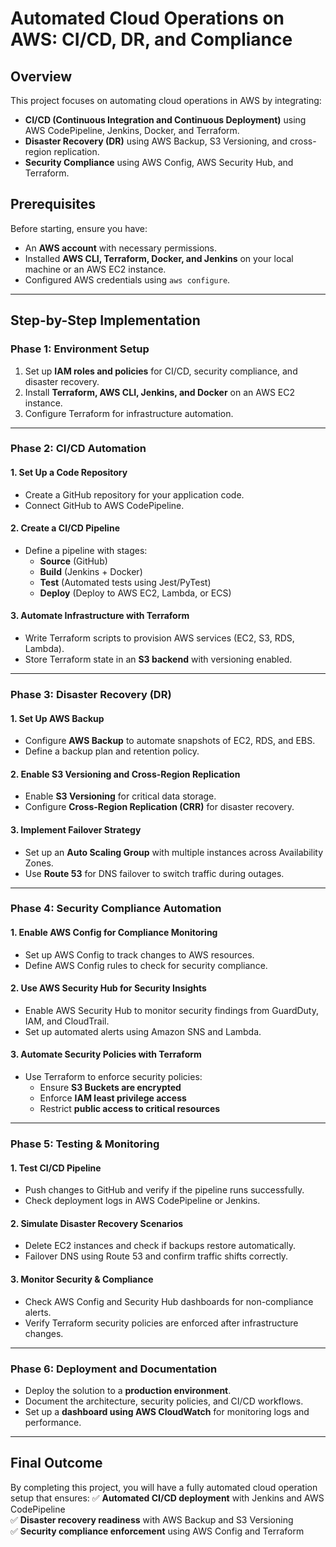 # Automated Cloud Operations on AWS: CI/CD, DR, and Compliance

## Overview
This project focuses on automating cloud operations in AWS by integrating:
- **CI/CD (Continuous Integration and Continuous Deployment)** using AWS CodePipeline, Jenkins, Docker, and Terraform.
- **Disaster Recovery (DR)** using AWS Backup, S3 Versioning, and cross-region replication.
- **Security Compliance** using AWS Config, AWS Security Hub, and Terraform.

## Prerequisites
Before starting, ensure you have:
- An **AWS account** with necessary permissions.
- Installed **AWS CLI, Terraform, Docker, and Jenkins** on your local machine or an AWS EC2 instance.
- Configured AWS credentials using `aws configure`.

---

## Step-by-Step Implementation

### **Phase 1: Environment Setup**
1. Set up **IAM roles and policies** for CI/CD, security compliance, and disaster recovery.
2. Install **Terraform, AWS CLI, Jenkins, and Docker** on an AWS EC2 instance.
3. Configure Terraform for infrastructure automation.

---

### **Phase 2: CI/CD Automation**
#### **1. Set Up a Code Repository**
- Create a GitHub repository for your application code.
- Connect GitHub to AWS CodePipeline.

#### **2. Create a CI/CD Pipeline**
- Define a pipeline with stages:
  - **Source** (GitHub)
  - **Build** (Jenkins + Docker)
  - **Test** (Automated tests using Jest/PyTest)
  - **Deploy** (Deploy to AWS EC2, Lambda, or ECS)

#### **3. Automate Infrastructure with Terraform**
- Write Terraform scripts to provision AWS services (EC2, S3, RDS, Lambda).
- Store Terraform state in an **S3 backend** with versioning enabled.

---

### **Phase 3: Disaster Recovery (DR)**
#### **1. Set Up AWS Backup**
- Configure **AWS Backup** to automate snapshots of EC2, RDS, and EBS.
- Define a backup plan and retention policy.

#### **2. Enable S3 Versioning and Cross-Region Replication**
- Enable **S3 Versioning** for critical data storage.
- Configure **Cross-Region Replication (CRR)** for disaster recovery.

#### **3. Implement Failover Strategy**
- Set up an **Auto Scaling Group** with multiple instances across Availability Zones.
- Use **Route 53** for DNS failover to switch traffic during outages.

---

### **Phase 4: Security Compliance Automation**
#### **1. Enable AWS Config for Compliance Monitoring**
- Set up AWS Config to track changes to AWS resources.
- Define AWS Config rules to check for security compliance.

#### **2. Use AWS Security Hub for Security Insights**
- Enable AWS Security Hub to monitor security findings from GuardDuty, IAM, and CloudTrail.
- Set up automated alerts using Amazon SNS and Lambda.

#### **3. Automate Security Policies with Terraform**
- Use Terraform to enforce security policies:
  - Ensure **S3 Buckets are encrypted**
  - Enforce **IAM least privilege access**
  - Restrict **public access to critical resources**

---

### **Phase 5: Testing & Monitoring**
#### **1. Test CI/CD Pipeline**
- Push changes to GitHub and verify if the pipeline runs successfully.
- Check deployment logs in AWS CodePipeline or Jenkins.

#### **2. Simulate Disaster Recovery Scenarios**
- Delete EC2 instances and check if backups restore automatically.
- Failover DNS using Route 53 and confirm traffic shifts correctly.

#### **3. Monitor Security & Compliance**
- Check AWS Config and Security Hub dashboards for non-compliance alerts.
- Verify Terraform security policies are enforced after infrastructure changes.

---

### **Phase 6: Deployment and Documentation**
- Deploy the solution to a **production environment**.
- Document the architecture, security policies, and CI/CD workflows.
- Set up a **dashboard using AWS CloudWatch** for monitoring logs and performance.

---

## **Final Outcome**
By completing this project, you will have a fully automated cloud operation setup that ensures:
✅ **Automated CI/CD deployment** with Jenkins and AWS CodePipeline  
✅ **Disaster recovery readiness** with AWS Backup and S3 Versioning  
✅ **Security compliance enforcement** using AWS Config and Terraform  
